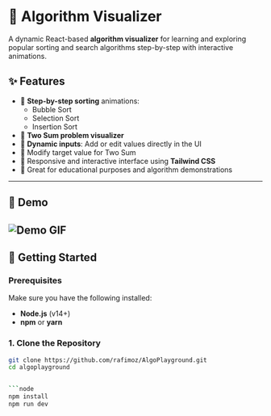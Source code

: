 # 🧠 Algorithm Visualizer

A dynamic React-based **algorithm visualizer** for learning and exploring popular sorting and search algorithms step-by-step with interactive animations.

## ✨ Features

- 🔁 **Step-by-step sorting** animations:
  - Bubble Sort
  - Selection Sort
  - Insertion Sort
- 🔎 **Two Sum problem visualizer**
- 🧮 **Dynamic inputs**: Add or edit values directly in the UI
- 🎯 Modify target value for Two Sum
- 📱 Responsive and interactive interface using **Tailwind CSS**
- 🧠 Great for educational purposes and algorithm demonstrations

---

## 📸 Demo 

![Demo GIF](https://res.cloudinary.com/dhlh7av5k/image/upload/v1747041730/1747041549998-ezgif.com-video-to-gif-converter_cwwnty.gif)
---

## 🚀 Getting Started

### Prerequisites

Make sure you have the following installed:

- **Node.js** (v14+)
- **npm** or **yarn**

### 1. Clone the Repository

```bash
git clone https://github.com/rafimoz/AlgoPlayground.git
cd algoplayground


```node
npm install
npm run dev